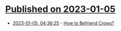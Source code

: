 # [Published on 2023-01-05](index.md)

* [2023-01-05, 04:36:25](https://news.ycombinator.com/item?id=34256020) - [How to Befriend Crows?](https://worldbirds.com/how-to-befriend-crows/)
